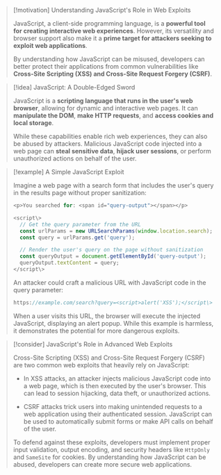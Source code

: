 > [!motivation] Understanding JavaScript's Role in Web Exploits
> 
> JavaScript, a client-side programming language, is a **powerful tool for creating interactive web experiences**. However, its versatility and browser support also make it a **prime target for attackers seeking to exploit web applications**. 
>
> By understanding how JavaScript can be misused, developers can better protect their applications from common vulnerabilities like **Cross-Site Scripting (XSS) and Cross-Site Request Forgery (CSRF)**. 

> [!idea] JavaScript: A Double-Edged Sword
> 
> JavaScript is a **scripting language that runs in the user's web browser**, allowing for dynamic and interactive web pages. It can **manipulate the DOM**, **make HTTP requests**, and **access cookies and local storage**.
>
> While these capabilities enable rich web experiences, they can also be abused by attackers. Malicious JavaScript code injected into a web page can **steal sensitive data**, **hijack user sessions**, or perform unauthorized actions on behalf of the user. 
>

> [!example] A Simple JavaScript Exploit
>
> Imagine a web page with a search form that includes the user's query in the results page without proper sanitization:
>
> ```js
> <p>You searched for: <span id="query-output"></span></p>
>
> <script\>
>   // Get the query parameter from the URL
>   const urlParams = new URLSearchParams(window.location.search);
>   const query = urlParams.get('query');
>
>   // Render the user's query on the page without sanitization
>   const queryOutput = document.getElementById('query-output');
>   queryOutput.textContent = query;
> </script\>
> ```
>
> An attacker could craft a malicious URL with JavaScript code in the query parameter:
>
> ```js
> https://example.com/search?query=<script>alert('XSS');</script\>
> ```
>
> When a user visits this URL, the browser will execute the injected JavaScript, displaying an alert popup. While this example is harmless, it demonstrates the potential for more dangerous exploits.

> [!consider] JavaScript's Role in Advanced Web Exploits
>
> Cross-Site Scripting (XSS) and Cross-Site Request Forgery (CSRF) are two common web exploits that heavily rely on JavaScript:
> 
> - In XSS attacks, an attacker injects malicious JavaScript code into a web page, which is then executed by the user's browser. This can lead to session hijacking, data theft, or unauthorized actions.
>
> - CSRF attacks trick users into making unintended requests to a web application using their authenticated session. JavaScript can be used to automatically submit forms or make API calls on behalf of the user.
>  
> To defend against these exploits, developers must implement proper input validation, output encoding, and security headers like `HttpOnly` and `SameSite` for cookies. By understanding how JavaScript can be abused, developers can create more secure web applications.